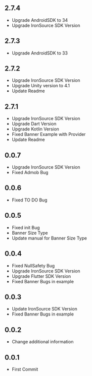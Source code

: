 ## 2.7.4
 - Upgrade AndroidSDK to 34
 - Upgrade IronSource SDK Version

## 2.7.3
 - Upgrade AndroidSDK to 33

## 2.7.2
 - Upgrade IronSource SDK Version
 - Upgrade Unity version to 4.1
 - Update Readme

## 2.7.1
 - Upgrade IronSource SDK Version
 - Upgrade Dart Version
 - Upgrade Kotlin Version
 - Fixed Banner Example with Provider
 - Update Readme

## 0.0.7

- Upgrade IronSource SDK Version
- Fixed Admob Bug

## 0.0.6

- Fixed TO DO Bug

## 0.0.5

- Fixed init Bug
- Banner Size Type
- Update manual for Banner Size Type

## 0.0.4

- Fixed NullSafety Bug
- Upgrade IronSource SDK Version
- Upgrade Flutter SDK Version
- Fixed Banner Bugs in example

## 0.0.3

- Update IronSource SDK Version
- Fixed Banner Bugs in example

## 0.0.2

- Change additional information

## 0.0.1

- First Commit
